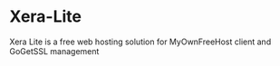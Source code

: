 # Xera-Lite
Xera Lite is a free web hosting solution for MyOwnFreeHost client and GoGetSSL management 
